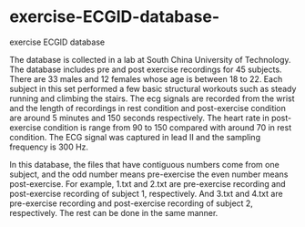 # exercise-ECGID-database-
exercise ECGID database 




The database is collected in a lab at South China University of Technology. The database includes pre and post exercise recordings for 45 subjects. There are 33 males and 12 females whose age is between 18 to 22. Each subject in this set performed a few basic structural workouts such as steady running and climbing the stairs. The ecg signals are recorded from the wrist and the length of recordings in rest condition and post-exercise condition are around 5 minutes and 150 seconds respectively. The heart rate in post-exercise condition is range from 90 to 150 compared with around 70 in rest condition. The ECG signal was captured in lead II and the sampling frequency is 300 Hz.

In this database, the files that have contiguous numbers come from one subject, and the odd number means pre-exercise the even number means post-exercise. For example, 1.txt and 2.txt are pre-exercise recording and post-exercise recording of subject 1, respectively. And 3.txt and 4.txt are pre-exercise recording and post-exercise recording of subject 2, respectively. The rest can be done in the same manner.
